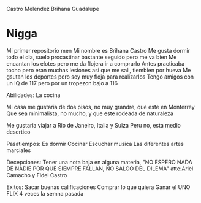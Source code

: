 Castro Melendez Brihana Guadalupe
# Nigga
Mi primer repositorio men
Mi nombre es Brihana Castro
Me gusta dormir todo el dia, suelo procastinar bastante seguido pero me va bien 
Me encantan los elotes pero me da flojera ir a comprarlo
Antes practicaba tocho pero eran muchas lesiones asi que me sali, tiembien por hueva
Me gsutan los deportes pero soy muy floja para realizarlos
Tengo amigos con un IQ de 117 pero por un tropezon bajo a 116

Abilidades:
La cocina 

Mi casa me gustaria de dos pisos, no muy grandre, que este en Monterrey
Que sea minimalista, no mucho, y que este rodeada de naturaleza 

Me gustaria viajar a Rio de Janeiro, Italia y Suiza
Peru no, esta medio desertico 

Pasatiempos:
Es dormir
Cocinar
Escuchar musica
Las diferentes artes marciales

Decepciones:
Tener una nota baja en alguna materia, "NO ESPERO NADA DE NADIE POR QUE SIEMPRE FALLAN, NO SALGO DEL DILEMA" atte:Ariel Camacho y Fidel Castro 

Exitos:
Sacar buenas calificaciones 
Comprar lo que quiera 
Ganar el UNO FLIX 4 veces la semna pasada
